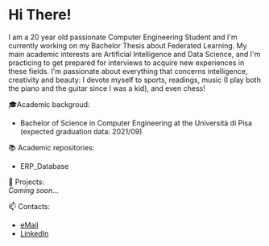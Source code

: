 # Hi There!
I am a 20 year old passionate Computer Engineering Student and I'm currently working on my Bachelor Thesis about Federated Learning.
My main academic interests are Artificial Intelligence and Data Science, and I'm practicing to get prepared for interviews to acquire new experiences in these fields.
I'm passionate about everything that concerns intelligence, creativity and beauty: I devote myself to sports, readings, music (I play both the piano and the guitar since I was a kid), and even chess! 

🎓Academic backgroud:
* Bachelor of Science in Computer Engineering at the Università di Pisa (expected graduation data: 2021/09)

📚 Academic repositories:  
* ERP_Database

📌 Projects:  
_Coming soon..._

📫 Contacts:
* [eMail](mailto:gmarinogh.8601@gmail.com)
* [LinkedIn](https://www.linkedin.com/in/gmarino862001/)
